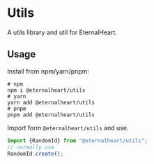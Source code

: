 # Utils
A utils library and util for EternalHeart.

## Usage
Install from npm/yarn/pnpm:
```shell
# npm
npm i @eternalheart/utils
# yarn
yarn add @eternalheart/utils
# pnpm
pnpm add @eternalheart/utils
```

Import form `@eternalheart/utils` and use.

```ts
import {RandomId} from "@eternalheart/utils";
// normally use
RandomId.create();
```
